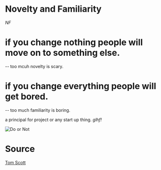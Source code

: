 
# Novelty and Familiarity
_NF_
# if you change nothing people will move on to something else. 
-- too mcuh novelty is scary.

# if you change everything people will get bored.
-- too much familiarity is boring. 

a principal for project or any start up thing. _glhf!_


![Do or Not](https://cdn.discordapp.com/attachments/794818958686552145/922523765747884092/doitdont.png)
# Source 
[Tom Scott](https://www.youtube.com/channel/UCBa659QWEk1AI4Tg--mrJ2A)

